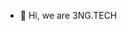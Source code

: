 - 👋 Hi, we are 3NG.TECH

<!---
3ng-tech/3ng-tech is a ✨ special ✨ repository because its `README.md` (this file) appears on your GitHub profile.
You can click the Preview link to take a look at your changes.
--->
